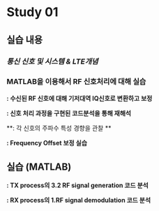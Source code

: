 # Study 01
## 실습 내용
### ***통신 신호 및 시스템 & LTE개념***


### **MATLAB을 이용해서 RF 신호처리에 대해 실습**

**: 수신된 RF 신호에 대해 기저대역 IQ신호로 변환하고 보정**

**: 신호 처리 과정을 구현된 코드분석을 통해 재해석**

**: 각 신호의 주파수 특성 경향을 관찰 **

**: Frequency Offset 보정 실습**


## 실습 (MATLAB)

**: TX process의 3.2 RF signal generation 코드 분석**



**: RX process의 1.RF signal demodulation 코드 분석**
<!--stackedit_data:
eyJoaXN0b3J5IjpbNTkzMjI1OTc1LDEyMjE4MTA0MjcsLTEwOD
E5MTU2NjIsLTE1MDE0OTE3NDUsLTIxNzMxMDkxNCwtMjIyNjk4
MzAyLDEzODk3NDE3MDddfQ==
-->